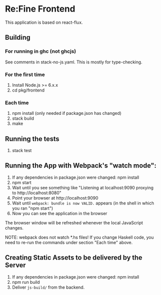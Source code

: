 # Re:Fine Frontend

This application is based on react-flux.

## Building

### For running in ghc (not ghcjs)

See comments in stack-no-js.yaml.  This is mostly for type-checking.

### For the first time

1. Install Node.js >= 6.x.x
1. cd pkg/frontend

### Each time

1. npm install (only needed if package.json has changed)
1. stack build
1. make

## Running the tests

1. stack test

## Running the App with Webpack's "watch mode":

1. If any dependencies in package.json were changed: npm install
1. npm start
1. Wait until you see something like "Listening at localhost:9090 proxying to http://localhost:8080"
1. Point your browser at http://localhost:9090
1. Wait until `webpack: bundle is now VALID.` appears (in the shell in which you ran "npm start")
1. Now you can see the application in the browser

The browser window will be refreshed whenever the local JavaScript changes.

NOTE: webpack does not watch *.hs files!  If you change Haskell code,
you need to re-run the commands under section "Each time" above.

## Creating Static Assets to be delivered by the Server

1. If any dependencies in package.json were changed: npm install
1. npm run build
1. Deliver `js-build/` from the backend.
